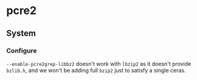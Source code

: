 # pcre2
## System
### Configure
`--enable-pcre2grep-libbz2` doesn't work with `lbzip2` as it doesn't provide
`bzlib.h`, and we won't be adding full `bzip2` just to satisfy a single ceras.
